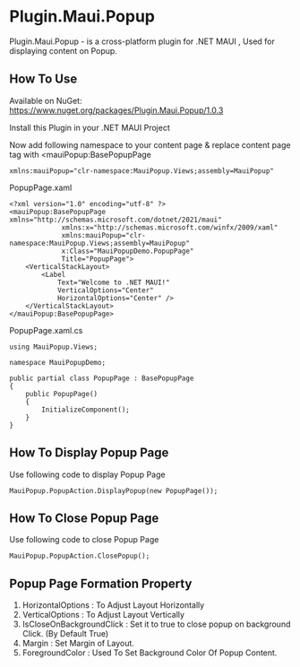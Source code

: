 # Plugin.Maui.Popup
Plugin.Maui.Popup - is a cross-platform plugin for .NET MAUI , Used for displaying content on Popup.


## How To Use 
Available on NuGet: https://www.nuget.org/packages/Plugin.Maui.Popup/1.0.3  

Install this Plugin in your .NET MAUI Project

Now add following namespace to your content page & replace content page tag with <mauiPopup:BasePopupPage

```
xmlns:mauiPopup="clr-namespace:MauiPopup.Views;assembly=MauiPopup"
```

PopupPage.xaml
```
<?xml version="1.0" encoding="utf-8" ?>
<mauiPopup:BasePopupPage xmlns="http://schemas.microsoft.com/dotnet/2021/maui"
             xmlns:x="http://schemas.microsoft.com/winfx/2009/xaml"
             xmlns:mauiPopup="clr-namespace:MauiPopup.Views;assembly=MauiPopup"
             x:Class="MauiPopupDemo.PopupPage"
             Title="PopupPage">
    <VerticalStackLayout>
        <Label 
            Text="Welcome to .NET MAUI!"
            VerticalOptions="Center" 
            HorizontalOptions="Center" />
    </VerticalStackLayout>
</mauiPopup:BasePopupPage>
```

PopupPage.xaml.cs
```
using MauiPopup.Views;
 
namespace MauiPopupDemo;
 
public partial class PopupPage : BasePopupPage
{
	public PopupPage()
	{
		InitializeComponent();
	}
}
```
## How To Display Popup Page
Use following code to display Popup Page

```
MauiPopup.PopupAction.DisplayPopup(new PopupPage());
```

## How To Close Popup Page
Use following code to close Popup Page

```
MauiPopup.PopupAction.ClosePopup();
```

## Popup Page Formation Property

1. HorizontalOptions : To Adjust Layout Horizontally
2. VerticalOptions : To Adjust Layout Vertically
3. IsCloseOnBackgroundClick : Set it to true to close popup on background Click. (By Default True)
4. Margin : Set Margin of Layout.
5. ForegroundColor : Used To Set Background Color Of Popup Content.

